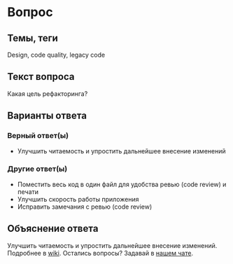 # Вопрос

## Темы, теги

Design, code quality, legacy code

## Текст вопроса

Какая цель рефакторинга?

## Варианты ответа

### Верный ответ(ы)

* Улучшить читаемость и упростить дальнейшее внесение изменений

### Другие ответ(ы)

* Поместить весь код в один файл для удобства ревью (code review) и печати
* Улучшить скорость работы приложения
* Исправить замечания с ревью (code review)

## Объяснение ответа

Улучшить читаемость и упростить дальнейшее внесение изменений. Подробнее в [wiki](https://technical-excellence.ru/wiki/Refactoring). Остались вопросы? Задавай в [нашем чате](https://t.me/technicalexcellenceru).
